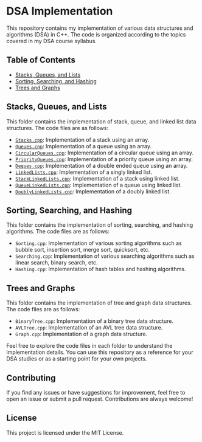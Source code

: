 # DSA Implementation

This repository contains my implementation of various data structures and algorithms (DSA) in C++. The code is organized according to the topics covered in my DSA course syllabus.

## Table of Contents

- [Stacks, Queues, and Lists](#stacks-queues-and-lists)
- [Sorting, Searching, and Hashing](#sorting-searching-and-hashing)
- [Trees and Graphs](#trees-and-graphs)

## Stacks, Queues, and Lists

This folder contains the implementation of stack, queue, and linked list data structures. The code files are as follows:

- [`Stacks.cpp`](Stacks,%20Queues,%20and%20Lists\Stacks.cpp): Implementation of a stack using an array.
- [`Queues.cpp`](Stacks,%20Queues,%20and%20Lists\Queues.cpp): Implementation of a queue using an array.
- [`CircularQueues.cpp`](Stacks,%20Queues,%20and%20Lists\CircularQueues.cpp): Implementation of a circular queue using an array.
- [`PriorityQueues.cpp`](Stacks,%20Queues,%20and%20Lists\PriorityQueues.cpp): Implementation of a priority queue using an array.
- [`Deques.cpp`](Stacks,%20Queues,%20and%20Lists\Deques.cpp): Implementation of a double ended queue using an array.
- [`LinkedLists.cpp`](Stacks,%20Queues,%20and%20Lists\LinkedLists.cpp): Implementation of a singly linked list.
- [`StackLinkedLists.cpp`](Stacks,%20Queues,%20and%20Lists\StackLinkedLists.cpp): Implementation of a stack using linked list.
- [`QueueLinkedLists.cpp`](Stacks,%20Queues,%20and%20Lists\QueueLinkedLists.cpp): Implementation of a queue using linked list.
- [`DoublyLinkedLists.cpp`](Stacks,%20Queues,%20and%20Lists\DoublyLinkedLists.cpp): Implementation of a doubly linked list.

## Sorting, Searching, and Hashing

This folder contains the implementation of sorting, searching, and hashing algorithms. The code files are as follows:

- `Sorting.cpp`: Implementation of various sorting algorithms such as bubble sort, insertion sort, merge sort, quicksort, etc.
- `Searching.cpp`: Implementation of various searching algorithms such as linear search, binary search, etc.
- `Hashing.cpp`: Implementation of hash tables and hashing algorithms.

## Trees and Graphs

This folder contains the implementation of tree and graph data structures. The code files are as follows:

- `BinaryTree.cpp`: Implementation of a binary tree data structure.
- `AVLTree.cpp`: Implementation of an AVL tree data structure.
- `Graph.cpp`: Implementation of a graph data structure.

Feel free to explore the code files in each folder to understand the implementation details. You can use this repository as a reference for your DSA studies or as a starting point for your own projects.

## Contributing

If you find any issues or have suggestions for improvement, feel free to open an issue or submit a pull request. Contributions are always welcome!

## License

This project is licensed under the MIT License.

